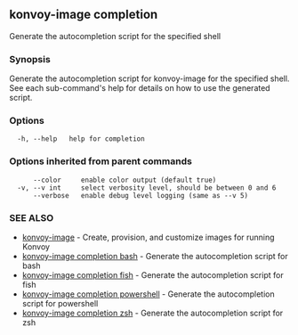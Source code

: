 ## konvoy-image completion

Generate the autocompletion script for the specified shell

### Synopsis

Generate the autocompletion script for konvoy-image for the specified shell.
See each sub-command's help for details on how to use the generated script.


### Options

```
  -h, --help   help for completion
```

### Options inherited from parent commands

```
      --color     enable color output (default true)
  -v, --v int     select verbosity level, should be between 0 and 6
      --verbose   enable debug level logging (same as --v 5)
```

### SEE ALSO

* [konvoy-image](konvoy-image.md)	 - Create, provision, and customize images for running Konvoy
* [konvoy-image completion bash](konvoy-image_completion_bash.md)	 - Generate the autocompletion script for bash
* [konvoy-image completion fish](konvoy-image_completion_fish.md)	 - Generate the autocompletion script for fish
* [konvoy-image completion powershell](konvoy-image_completion_powershell.md)	 - Generate the autocompletion script for powershell
* [konvoy-image completion zsh](konvoy-image_completion_zsh.md)	 - Generate the autocompletion script for zsh

